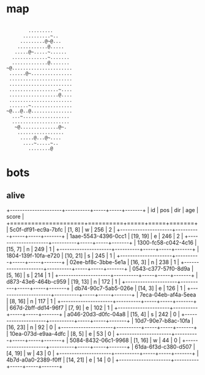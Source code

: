 # map

```

        .........
      ..........~..
     .........@~@...
    ...........@.....
   .....@~.....~......
  .............~.......
  .............@.......
~@......................
 ......@~...............
 .......................
 .......................
 ..................~....
 ..................@....
 .......................
 .......~...............
~@...@..@...............
  ...~.................
  .....................
   ~@..............@~.
    .................
     .....@...@~....
      ....~.....~..
        ........@

```

# bots

## alive

+---------------------+----------+-----+-----+-------+
| id                  | pos      | dir | age | score |
+=====================+==========+=====+=====+=======+
| 5c0f-df91-ec9a-7bfc | [1, 8]   | w   | 256 | 2     |
+---------------------+----------+-----+-----+-------+
| 1aae-5543-4396-0cc1 | [19, 19] | e   | 246 | 2     |
+---------------------+----------+-----+-----+-------+
| 1300-fc58-c042-4c16 | [15, 7]  | n   | 249 | 1     |
+---------------------+----------+-----+-----+-------+
| 1804-139f-10fa-e720 | [10, 21] | s   | 245 | 1     |
+---------------------+----------+-----+-----+-------+
| 02ee-bf8c-3bbe-5e1a | [16, 3]  | n   | 238 | 1     |
+---------------------+----------+-----+-----+-------+
| 0543-c377-57f0-8d9a | [5, 16]  | s   | 214 | 1     |
+---------------------+----------+-----+-----+-------+
| d873-43e6-464b-c959 | [19, 13] | n   | 172 | 1     |
+---------------------+----------+-----+-----+-------+
| db74-90c7-5ab5-026e | [14, 3]  | e   | 126 | 1     |
+---------------------+----------+-----+-----+-------+
| 7eca-04eb-af4a-5eea | [8, 16]  | n   | 117 | 1     |
+---------------------+----------+-----+-----+-------+
| 667d-2bff-dd14-96f7 | [7, 9]   | e   | 102 | 1     |
+---------------------+----------+-----+-----+-------+
| a046-20d3-d0fc-04a8 | [15, 4]  | s   | 242 | 0     |
+---------------------+----------+-----+-----+-------+
| 10d7-90e7-b8ac-10fa | [16, 23] | n   | 92  | 0     |
+---------------------+----------+-----+-----+-------+
| 10ea-073d-e9aa-4dfc | [8, 5]   | e   | 53  | 0     |
+---------------------+----------+-----+-----+-------+
| 5084-8432-06c1-9968 | [1, 16]  | w   | 44  | 0     |
+---------------------+----------+-----+-----+-------+
| 61da-6f3d-c380-d507 | [4, 19]  | w   | 43  | 0     |
+---------------------+----------+-----+-----+-------+
| 4b7d-a0a0-2389-f0ff | [14, 21] | e   | 14  | 0     |
+---------------------+----------+-----+-----+-------+
